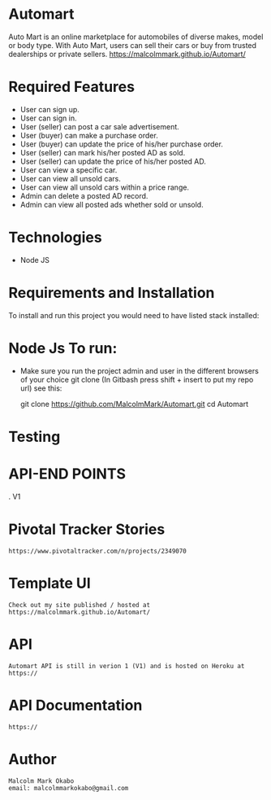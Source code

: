 # Automart
Auto Mart is an online marketplace for automobiles of diverse makes, model or body type. With
Auto Mart, users can sell their cars or buy from trusted dealerships or private sellers.
https://malcolmmark.github.io/Automart/


# Required Features
- User can sign up.
- User can sign in.
- User (seller) can post a car sale advertisement.
- User (buyer) can make a purchase order.
- User (buyer) can update the price of his/her purchase order.
- User (seller) can mark his/her posted AD as sold.
- User (seller) can update the price of his/her posted AD.
- User can view a specific car.
- User can view all unsold cars.
- User can view all unsold cars within a price range.
- Admin can delete a posted AD record.
- Admin can view all posted ads whether sold or unsold.

# Technologies
- Node JS


# Requirements and Installation
 To install and run this project you would need to have listed stack installed:

# Node Js To run:

- Make sure you run the project admin and user in the different browsers of your choice
    git clone (In Gitbash press shift + insert to put my repo url)
    see this: 
    
    git clone <https://github.com/MalcolmMark/Automart.git>
    cd Automart


# Testing


# API-END POINTS
. V1


# Pivotal Tracker Stories

    https://www.pivotaltracker.com/n/projects/2349070


# Template UI

    Check out my site published / hosted at https://malcolmmark.github.io/Automart/

# API

    Automart API is still in verion 1 (V1) and is hosted on Heroku at https://

# API Documentation

    https://

# Author

    Malcolm Mark Okabo
    email: malcolmmarkokabo@gmail.com
